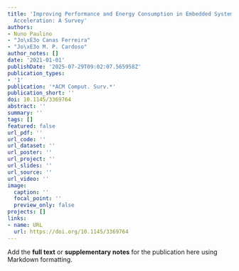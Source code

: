 ```yaml
---
title: 'Improving Performance and Energy Consumption in Embedded Systems via Binary
  Acceleration: A Survey'
authors:
- Nuno Paulino
- "Jo\xE3o Canas Ferreira"
- "Jo\xE3o M. P. Cardoso"
author_notes: []
date: '2021-01-01'
publishDate: '2025-07-29T09:02:07.565958Z'
publication_types:
- '1'
publication: '*ACM Comput. Surv.*'
publication_short: ''
doi: 10.1145/3369764
abstract: ''
summary: ''
tags: []
featured: false
url_pdf: ''
url_code: ''
url_dataset: ''
url_poster: ''
url_project: ''
url_slides: ''
url_source: ''
url_video: ''
image:
  caption: ''
  focal_point: ''
  preview_only: false
projects: []
links:
- name: URL
  url: https://doi.org/10.1145/3369764
---
```


Add the **full text** or **supplementary notes** for the publication here using Markdown formatting.
